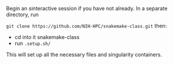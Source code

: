Begin an sinteractive session if you have not already.
In a separate directory, run 

`git clone https://github.com/NIH-HPC/snakemake-class.git` then:
- cd into it snakemake-class
- run `.setup.sh/`

This will set up all the necessary files and singularity containers.
